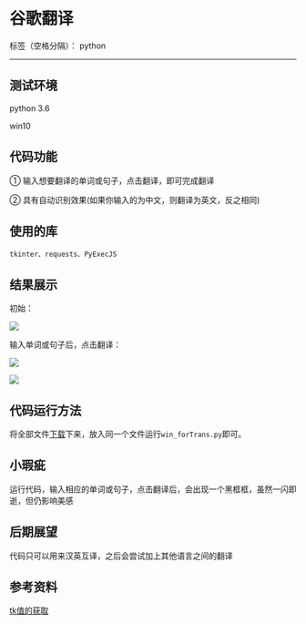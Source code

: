 ﻿# 谷歌翻译

标签（空格分隔）： python

---


## 测试环境

python 3.6

win10

## 代码功能

① 输入想要翻译的单词或句子，点击翻译，即可完成翻译

② 具有自动识别效果(如果你输入的为中文，则翻译为英文，反之相同)


## 使用的库

`tkinter、requests、PyExecJS`


## 结果展示

初始：

![](http://119.29.89.242/image/GoogleTranslate_1.PNG)


输入单词或句子后，点击翻译：

![](http://119.29.89.242/image/GoogleTranslate_2.PNG)

![](http://119.29.89.242/image/GoogleTranslate_3.PNG)

## 代码运行方法

将全部文件[下载](https://github.com/lhx1228/GoogleTranslate)下来，放入同一个文件运行`win_forTrans.py`即可。

## 小瑕疵

运行代码，输入相应的单词或句子，点击翻译后，会出现一个黑框框，虽然一闪即逝，但仍影响美感

## 后期展望

代码只可以用来汉英互译，之后会尝试加上其他语言之间的翻译

## 参考资料

[tk值的获取](http://blog.csdn.net/yingshukun/article/details/53470424)
